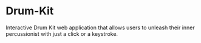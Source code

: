 # Drum-Kit
Interactive Drum Kit web application that allows users to unleash their inner percussionist with just a click or a keystroke.
